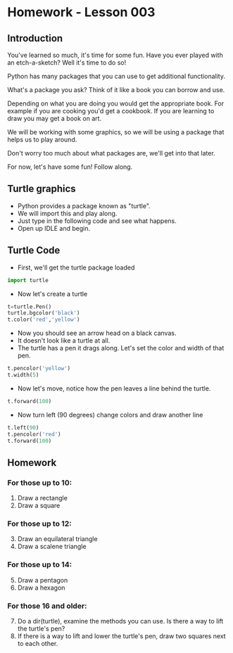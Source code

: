 # Homework - Lesson 003

## Introduction
You've learned so much, it's time for some fun.
Have you ever played with an etch-a-sketch? Well it's time to do so!

Python has many packages that you can use to get additional functionality.

What's a package you ask? Think of it like a book you can borrow and use.

Depending on what you are doing you would get the appropriate book. For 
example if you are cooking you'd get a cookbook. If you are learning to 
draw you may get a book on art.

We will be working with some graphics, so we will be using a package that
helps us to play around.

Don't worry too much about what packages are, we'll get into that later.

For now, let's have some fun! Follow along.

## Turtle graphics
* Python provides a package known as "turtle".
* We will import this and play along.
* Just type in the following code and see what happens.
* Open up IDLE and begin.

## Turtle Code
* First, we'll get the turtle package loaded
~~~~python
import turtle
~~~~

* Now let's create a turtle
~~~~python
t=turtle.Pen()
turtle.bgcolor('black')
t.color('red','yellow')
~~~~

* Now you should see an arrow head on a black canvas.
* It doesn't look like a turtle at all.
* The turtle has a pen it drags along. Let's set the color and width of that pen.
~~~~python
t.pencolor('yellow')
t.width(5)
~~~~

* Now let's move, notice how the pen leaves a line behind the turtle.
~~~~python
t.forward(100)
~~~~

* Now turn left (90 degrees) change colors and draw another line
~~~~python
t.left(90)
t.pencolor('red')
t.forward(100)
~~~~

## Homework
### For those up to 10:
1. Draw a rectangle
2. Draw a square

### For those up to 12:
3. Draw an equilateral triangle 
4. Draw a scalene triangle

### For those up to 14:
5. Draw a pentagon
6. Draw a hexagon

### For those 16 and older:
7. Do a dir(turtle), examine the methods you can use. Is there a way to lift the turtle's pen?
8. If there is a way to lift and lower the turtle's pen, draw two squares next to each other.
